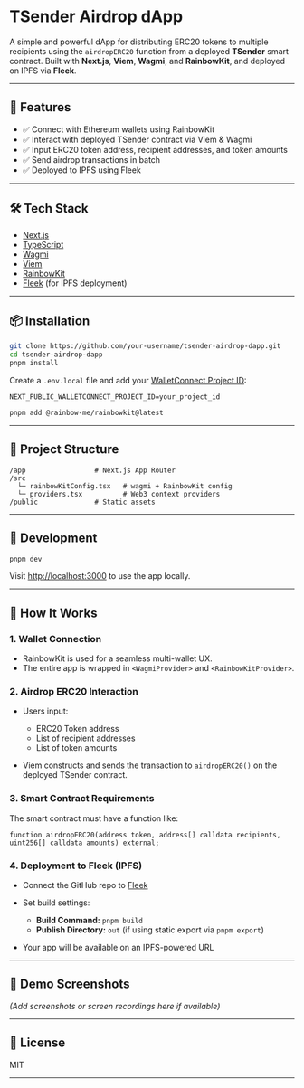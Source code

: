 # TSender Airdrop dApp

A simple and powerful dApp for distributing ERC20 tokens to multiple recipients using the `airdropERC20` function from a deployed **TSender** smart contract. Built with **Next.js**, **Viem**, **Wagmi**, and **RainbowKit**, and deployed on IPFS via **Fleek**.

---

## 🚀 Features

* ✅ Connect with Ethereum wallets using RainbowKit
* ✅ Interact with deployed TSender contract via Viem & Wagmi
* ✅ Input ERC20 token address, recipient addresses, and token amounts
* ✅ Send airdrop transactions in batch
* ✅ Deployed to IPFS using Fleek

---

## 🛠️ Tech Stack

* [Next.js](https://nextjs.org/)
* [TypeScript](https://www.typescriptlang.org/)
* [Wagmi](https://wagmi.sh/)
* [Viem](https://viem.sh/)
* [RainbowKit](https://www.rainbowkit.com/)
* [Fleek](https://fleek.xyz/) (for IPFS deployment)

---

## 📦 Installation

```bash
git clone https://github.com/your-username/tsender-airdrop-dapp.git
cd tsender-airdrop-dapp
pnpm install
```

Create a `.env.local` file and add your [WalletConnect Project ID](https://cloud.walletconnect.com):

```env
NEXT_PUBLIC_WALLETCONNECT_PROJECT_ID=your_project_id
```

```bash
pnpm add @rainbow-me/rainbowkit@latest
```

---

## 🧱 Project Structure

```
/app                 # Next.js App Router
/src
  └─ rainbowKitConfig.tsx   # wagmi + RainbowKit config
  └─ providers.tsx          # Web3 context providers
/public              # Static assets
```

---

## 🔧 Development

```bash
pnpm dev
```

Visit [http://localhost:3000](http://localhost:3000) to use the app locally.

---

## 🧪 How It Works

### 1. Wallet Connection

* RainbowKit is used for a seamless multi-wallet UX.
* The entire app is wrapped in `<WagmiProvider>` and `<RainbowKitProvider>`.

### 2. Airdrop ERC20 Interaction

* Users input:

  * ERC20 Token address
  * List of recipient addresses
  * List of token amounts
* Viem constructs and sends the transaction to `airdropERC20()` on the deployed TSender contract.

### 3. Smart Contract Requirements

The smart contract must have a function like:

```solidity
function airdropERC20(address token, address[] calldata recipients, uint256[] calldata amounts) external;
```

### 4. Deployment to Fleek (IPFS)

* Connect the GitHub repo to [Fleek](https://app.fleek.co/)
* Set build settings:

  * **Build Command:** `pnpm build`
  * **Publish Directory:** `out` (if using static export via `pnpm export`)
* Your app will be available on an IPFS-powered URL

---

## 📸 Demo Screenshots

*(Add screenshots or screen recordings here if available)*

---

## 📝 License

MIT

---

